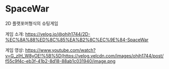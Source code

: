 # SpaceWar
2D 플랫포머형식의 슈팅게임

게임 소개: https://velog.io/@ohjh1744/2D-%EC%8A%88%ED%8C%85%EA%B2%8C%EC%9E%84-SpaceWar

게임 영상: https://www.youtube.com/watch?v=G_zIH_W8yOE!%5B%5D(https://velog.velcdn.com/images/ohjh1744/post/f55c9f4c-eb3f-41b2-8d18-88ab1c031940/image.png
